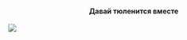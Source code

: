 #### <p align="center"> Давай тюленится вместе </p>
[![](https://geek-trip.ru/wp-content/uploads/2020/10/bkdtyjp5l4a_1_-removebg-preview.png)](./pages/index.html)
